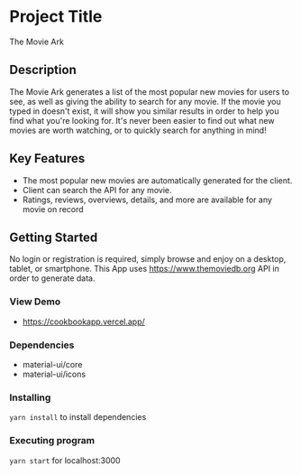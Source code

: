 # Project Title
The Movie Ark

## Description
The Movie Ark generates a list of the most popular new movies for users to see, as well as giving the ability to search for any movie. If the movie you typed in doesn't exist, it will show you similar results in order to help you find what you're looking for. It's never been easier to find out what new movies are worth watching, or to quickly search for anything in mind!

## Key Features
* The most popular new movies are automatically generated for the client.
* Client can search the API for any movie.
* Ratings, reviews, overviews, details, and more are available for any movie on record

## Getting Started
No login or registration is required, simply browse and enjoy on a desktop, tablet, or smartphone.
This App uses https://www.themoviedb.org API in order to generate data.

### View Demo
* https://cookbookapp.vercel.app/

### Dependencies
* material-ui/core
* material-ui/icons

### Installing

` yarn install ` to install dependencies

### Executing program

 `yarn start` for localhost:3000

